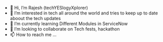 - 👋 Hi, I’m Rajesh (techYESlogyXplorer)
- 👀 I’m interested in tech all around the world and tries to keep up to date aboout the tech updates
- 🌱 I’m currently learning Different Modules in ServiceNow 
- 💞️ I’m looking to collaborate on Tech fests, hackathon
- 📫 How to reach me ...

<!---
techYESlogyXplorer/techYESlogyXplorer is a ✨ special ✨ repository because its `README.md` (this file) appears on your GitHub profile.
You can click the Preview link to take a look at your changes.
--->
